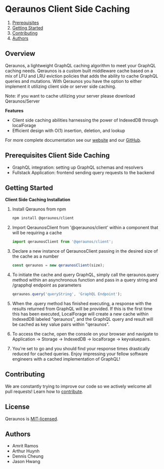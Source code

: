 # Qeraunos Client Side Caching

1. [Prerequisites](#prerequisites)
2. [Getting Started](#getting-started)
3. [Contributing](#contributing)
4. [Authors](#authors)

## Overview

Qeraunos, a lightweight GraphQL caching algorithm to meet your GraphQL caching needs.
Qeraunos is a custom built middleware cache based on a mix of LFU and LRU eviction policies that adds the ability to cache GraphQL queries and mutations. With Qeraunos you have the option to either implement it utilizing client side or server side caching.

Note: if you want to cache utilizing your server please download Qeraunos/Server

**Features**

- Client side caching abilities harnessing the power of IndexedDB through localForage
- Efficient design with O(1) insertion, deletion, and lookup

For more complete documentation see our [website](https://qeraunos.com) and our [GitHub](https://github.com/oslabs-beta/Qeraunos).

## Prerequisites Client Side Caching

- GraphQL integration: setting up GraphQL schemas and resolvers
- Fullstack Application: frontend sending query requests to the backend

## Getting Started

**Client Side Caching Installation**

1. Install Qeraunos from npm

   ```sh
   npm install @qeraunos/client
   ```

2. Import QeraunosClient from '@qeraunos/client' within a component that will be requiring a cache

   ```js
   import qeraunosClient from '@qeraunos/client';
   ```

3. Declare a new instance of QeraunosClient passing in the desired size of the cache as a number

   ```js
   const qeraunos = new qeraunosClient(size);
   ```

4. To initiate the cache and query GraphQL, simply call the qeraunos.query method within an asynchronous function and pass in a query string and /grapphql endpoint as parameters

   ```js
   qeraunos.query('queryString', 'GraphQL Endpoint');
   ```

5. When the .query method has finished executing, a response with the results returned from GraphQL will be provided. If this is the first time this has been executed, LocalForage will create a new cache within IndexedDB labeled "qeraunos", and the GraphQL query and result will be cached as key value pairs within "qeraunos".

6. To access the cache, open the console on your browser and navigate to Application -> Storage -> IndexedDB -> localforage -> keyvaluepairs.

7. You're set to go and you should find your response times drastically reduced for cached queries. Enjoy impressing your fellow software engineers with a cached implementation of GraphQL!

## Contributing

We are constantly trying to improve our code so we actively welcome all pull requests! Learn how to [contribute](https://github.com/oslabs-beta/Qeraunos).

## License

Qeraunos is [MIT-licensed](https://github.com/oslabs-beta/Qeraunos/blob/dev/LICENSE).

## Authors

- Amrit Ramos
- Arthur Huynh
- Dennis Cheung
- Jason Hwang
